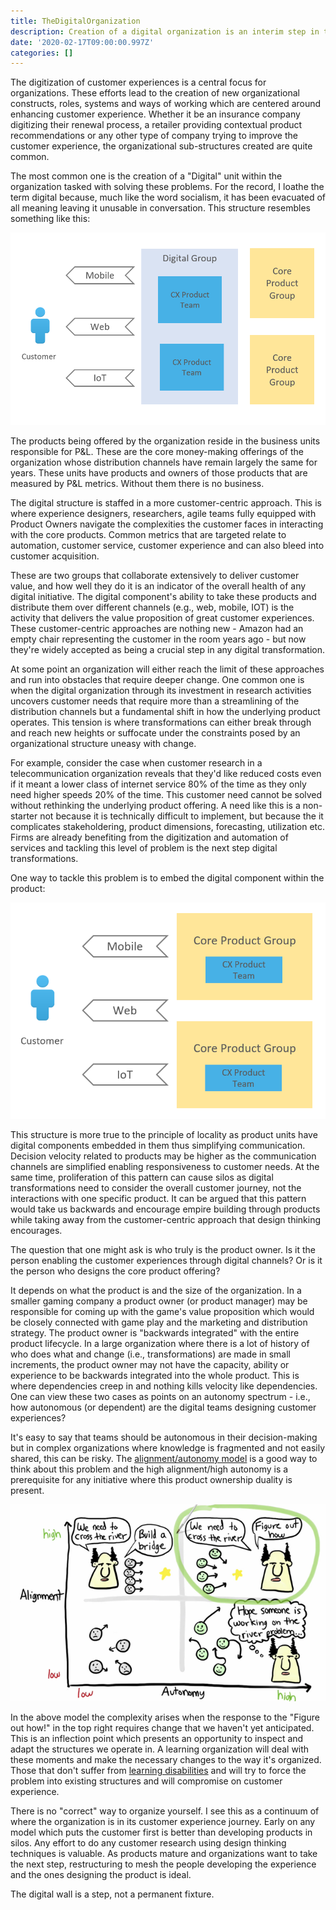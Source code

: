 ```yaml
---
title: TheDigitalOrganization 
description: Creation of a digital organization is an interim step in the journey towards great customer experience.
date: '2020-02-17T09:00:00.997Z'
categories: []
---
```


The digitization of customer experiences is a central focus for organizations. These efforts lead to the creation of new organizational constructs, roles, systems and ways of working which are centered around enhancing customer experience. Whether it be an insurance company digitizing their renewal process, a retailer providing contextual product recommendations or any other type of company trying to improve the customer experience, the organizational sub-structures created are quite common.  

The most common one is the creation of a "Digital" unit within the organization tasked with solving these problems. For the record, I loathe the term digital because, much like the word socialism, it has been evacuated of all meaning leaving it unusable in conversation. This structure resembles something like this:

![The digital organization as its own entity.](digital-org.png)

The products being offered by the organization reside in the business units responsible for P&L. These are the core money-making offerings of the organization whose distribution channels have remain largely the same for years. These units have products and owners of those products that are measured by P&L metrics. Without them there is no business.

The digital structure is staffed in a more customer-centric approach. This is where experience designers, researchers, agile teams fully equipped with Product Owners navigate the complexities the customer faces in interacting with the core products. Common metrics that are targeted relate to automation, customer service, customer experience and can also bleed into customer acquisition.

These are two groups that collaborate extensively to deliver customer value, and how well they do it is an indicator of the overall health of any digital initiative. The digital component's ability to take these products and distribute them over different channels (e.g., web, mobile, IOT) is the activity that delivers the value proposition of great customer experiences. These customer-centric approaches are nothing new - Amazon had an empty chair representing the customer in the room years ago - but now they're widely accepted as being a crucial step in any digital transformation.

At some point an organization will either reach the limit of these approaches and run into obstacles that require deeper change. One common one is when the digital organization through its investment in research activities uncovers customer needs that require more than a streamlining of the distribution channels but a fundamental shift in how the underlying product operates. This tension is where transformations can either break through and reach new heights or suffocate under the constraints posed by an organizational structure uneasy with change.

For example, consider the case when customer research in a telecommunication organization reveals that they'd like reduced costs even if it meant a lower class of internet service 80% of the time as they only need higher speeds 20% of the time. This customer need cannot be solved without rethinking the underlying product offering. A need like this is a non-starter not because it is technically difficult to implement, but because the it complicates stakeholdering, product dimensions, forecasting, utilization etc. Firms are already benefiting from the digitization and automation of services and tackling this level of problem is the next step digital transformations.

One way to tackle this problem is to embed the digital component within the product:

![Digital capabilities embedded in core product groups.](embedded-digital-org.png)

This structure is more true to the principle of locality as product units have digital components embedded in them thus simplifying communication.  Decision velocity related to products may be higher as the communication channels are simplified enabling responsiveness to customer needs. At the same time, proliferation of this pattern can cause silos as digital transformations need to consider the overall customer journey, not the interactions with one specific product. It can be argued that this pattern would take us backwards and encourage empire building through products while taking away from the customer-centric approach that design thinking encourages.

The question that one might ask is who truly is the product owner. Is it the person enabling the customer experiences through digital channels? Or is it the person who designs the core product offering?

It depends on what the product is and the size of the organization. In a smaller gaming company a product owner (or product manager) may be responsible for coming up with the game's value proposition which would be closely connected with game play and the marketing and distribution strategy. The product owner is "backwards integrated" with the entire product lifecycle. In a large organization where there is a lot of history of who does what and change (i.e., transformations) are made in small increments, the product owner may not have the capacity, ability or experience to be backwards integrated into the whole product. This is where dependencies creep in and nothing kills velocity like dependencies. One can view these two cases as points on an autonomy spectrum - i.e., how autonomous (or dependent) are the digital teams designing customer experiences?

It's easy to say that teams should be autonomous in their decision-making but in complex organizations where knowledge is fragmented and not easily shared, this can be risky. The [alignment/autonomy model](https://firstdoit.com/spotify-engineering-culture-lessons-on-autonomy-and-alignment-e86abe5ebca7) is a good way to think about this problem and the high alignment/high autonomy is a prerequisite for any initiative where this product ownership duality is present.

![Alignment and autonomy](autonomy-alignment.png)

In the above model the complexity arises when the response to the "Figure out how!" in the top right requires change that we haven't yet anticipated.  This is an inflection point which presents an opportunity to inspect and adapt the structures we operate in. A learning organization will deal with these moments and make the necessary changes to the way it's organized. Those that don't suffer from [learning disabilities](https://www.peterkang.com/the-seven-learning-disabilities-from-the-fifth-discipline/) and will try to force the problem into existing structures and will compromise on customer experience.

There is no "correct" way to organize yourself. I see this as a continuum of where the organization is in its customer experience journey. Early on any model which puts the customer first is better than developing products in silos. Any effort to do any customer research using design thinking techniques is valuable. As products mature and organizations want to take the next step, restructuring to mesh the people developing the experience and the ones designing the product is ideal. 

The digital wall is a step, not a permanent fixture.